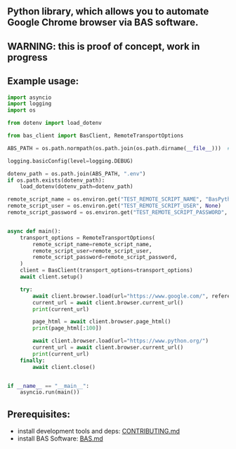 ## Python library, which allows you to automate Google Chrome browser via BAS software.

## WARNING: this is proof of concept, work in progress

## Example usage:

```python
import asyncio
import logging
import os

from dotenv import load_dotenv

from bas_client import BasClient, RemoteTransportOptions

ABS_PATH = os.path.normpath(os.path.join(os.path.dirname(__file__)))  # root project directory

logging.basicConfig(level=logging.DEBUG)

dotenv_path = os.path.join(ABS_PATH, ".env")
if os.path.exists(dotenv_path):
    load_dotenv(dotenv_path=dotenv_path)

remote_script_name = os.environ.get("TEST_REMOTE_SCRIPT_NAME", "BasPythonApi")
remote_script_user = os.environ.get("TEST_REMOTE_SCRIPT_USER", None)
remote_script_password = os.environ.get("TEST_REMOTE_SCRIPT_PASSWORD", None)


async def main():
    transport_options = RemoteTransportOptions(
        remote_script_name=remote_script_name,
        remote_script_user=remote_script_user,
        remote_script_password=remote_script_password,
    )
    client = BasClient(transport_options=transport_options)
    await client.setup()

    try:
        await client.browser.load(url="https://www.google.com/", referer="https://www.google.com/")
        current_url = await client.browser.current_url()
        print(current_url)

        page_html = await client.browser.page_html()
        print(page_html[:100])

        await client.browser.load(url="https://www.python.org/")
        current_url = await client.browser.current_url()
        print(current_url)
    finally:
        await client.close()


if __name__ == "__main__":
    asyncio.run(main())
```

## Prerequisites:

- install development tools and deps: [CONTRIBUTING.md](./CONTRIBUTING.md)  
- install BAS Software: [BAS.md](./BAS.md) 